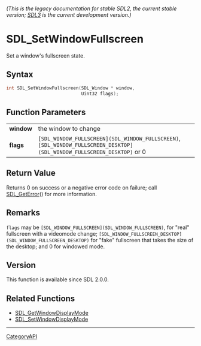 ###### (This is the legacy documentation for stable SDL2, the current stable version; [SDL3](https://wiki.libsdl.org/SDL3/) is the current development version.)
# SDL_SetWindowFullscreen

Set a window's fullscreen state.

## Syntax

```c
int SDL_SetWindowFullscreen(SDL_Window * window,
                            Uint32 flags);

```

## Function Parameters

|                |                                                                                                                         |
| -------------- | ----------------------------------------------------------------------------------------------------------------------- |
| **window**     | the window to change                                                                                                    |
| **flags**      | `[SDL_WINDOW_FULLSCREEN](SDL_WINDOW_FULLSCREEN)`, `[SDL_WINDOW_FULLSCREEN_DESKTOP](SDL_WINDOW_FULLSCREEN_DESKTOP)` or 0 |

## Return Value

Returns 0 on success or a negative error code on failure; call
[SDL_GetError](SDL_GetError)() for more information.

## Remarks

`flags` may be `[SDL_WINDOW_FULLSCREEN](SDL_WINDOW_FULLSCREEN)`, for "real"
fullscreen with a videomode change;
`[SDL_WINDOW_FULLSCREEN_DESKTOP](SDL_WINDOW_FULLSCREEN_DESKTOP)` for "fake"
fullscreen that takes the size of the desktop; and 0 for windowed mode.

## Version

This function is available since SDL 2.0.0.

## Related Functions

* [SDL_GetWindowDisplayMode](SDL_GetWindowDisplayMode)
* [SDL_SetWindowDisplayMode](SDL_SetWindowDisplayMode)

----
[CategoryAPI](CategoryAPI)

